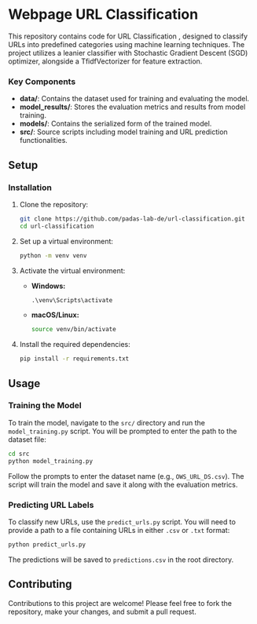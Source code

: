 # Webpage URL Classification

This repository contains code for URL Classification , designed to classify URLs into predefined categories using machine learning techniques. The project utilizes a leanier classifier with Stochastic Gradient Descent (SGD) optimizer, alongside a TfidfVectorizer for feature extraction.


### Key Components

- **data/**: Contains the dataset used for training and evaluating the model.
- **model_results/**: Stores the evaluation metrics and results from model training.
- **models/**: Contains the serialized form of the trained model.
- **src/**: Source scripts including model training and URL prediction functionalities.

## Setup

### Installation

1. Clone the repository:
   ```bash
   git clone https://github.com/padas-lab-de/url-classification.git
   cd url-classification
   ```

2. Set up a virtual environment:
   ```bash
   python -m venv venv
   ```

3. Activate the virtual environment:
   - **Windows:**
     ```cmd
     .\venv\Scripts\activate
     ```
   - **macOS/Linux:**
     ```bash
     source venv/bin/activate
     ```

4. Install the required dependencies:
   ```bash
   pip install -r requirements.txt
   ```

## Usage

### Training the Model

To train the model, navigate to the `src/` directory and run the `model_training.py` script. You will be prompted to enter the path to the dataset file:

```bash
cd src
python model_training.py
```

Follow the prompts to enter the dataset name (e.g., `OWS_URL_DS.csv`). The script will train the model and save it along with the evaluation metrics.

### Predicting URL Labels

To classify new URLs, use the `predict_urls.py` script. You will need to provide a path to a file containing URLs in either `.csv` or `.txt` format:

```bash
python predict_urls.py
```

The predictions will be saved to `predictions.csv` in the root directory.

## Contributing

Contributions to this project are welcome! Please feel free to fork the repository, make your changes, and submit a pull request.
